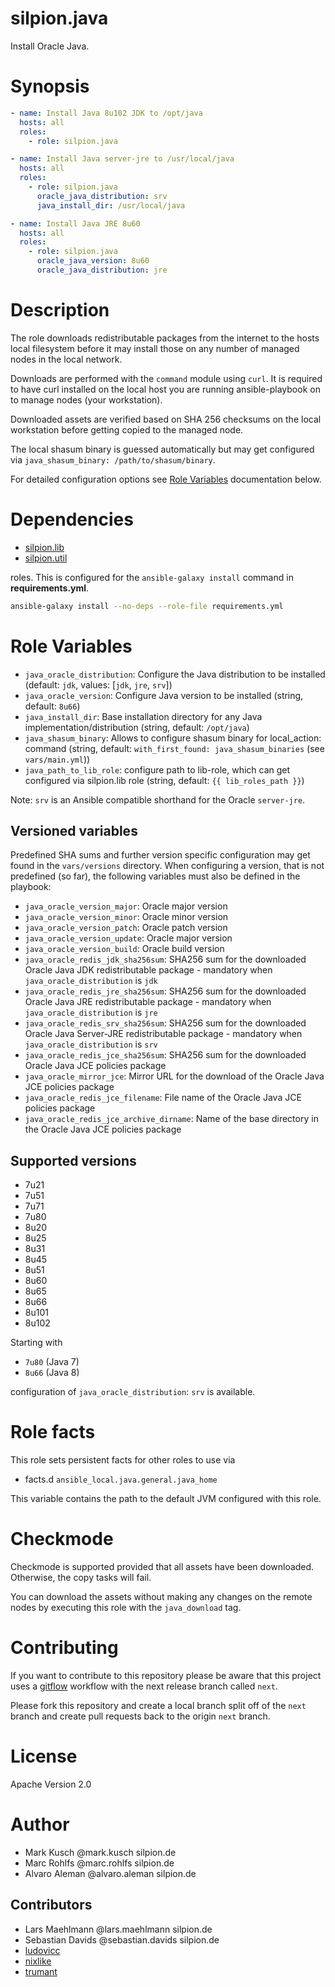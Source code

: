 # silpion.java

Install Oracle Java.

# Synopsis

```yaml
- name: Install Java 8u102 JDK to /opt/java
  hosts: all
  roles:
    - role: silpion.java
```

```yaml
- name: Install Java server-jre to /usr/local/java
  hosts: all
  roles:
    - role: silpion.java
      oracle_java_distribution: srv
      java_install_dir: /usr/local/java
```

```yaml
- name: Install Java JRE 8u60
  hosts: all
  roles:
    - role: silpion.java
      oracle_java_version: 8u60
      oracle_java_distribution: jre
```

# Description

The role downloads redistributable packages from the internet
to the hosts local filesystem before it may install those on
any number of managed nodes in the local network.

Downloads are performed with the ``command`` module using ``curl``.
It is required to have curl installed on the local host you
are running ansible-playbook on to manage nodes (your workstation).

Downloaded assets are verified based on SHA 256 checksums on
the local workstation before getting copied to the managed node.

The local shasum binary is guessed automatically but may get
configured via ``java_shasum_binary: /path/to/shasum/binary``.

For detailed configuration options see [Role Variables](#role_variables)
documentation below.

# Dependencies

* [silpion.lib][1]
* [silpion.util][2]

roles. This is configured for the ``ansible-galaxy install`` command in
**requirements.yml**.

```sh
ansible-galaxy install --no-deps --role-file requirements.yml
```

# <a name="role_variables"></a>Role Variables

* ``java_oracle_distribution``: Configure the Java distribution to be installed (default: ``jdk``, values: [``jdk``, ``jre``, ``srv``])
* ``java_oracle_version``: Configure Java version to be installed (string, default: ``8u66``)
* ``java_install_dir``: Base installation directory for any Java implementation/distribution (string, default: ``/opt/java``)
* ``java_shasum_binary``: Allows to configure shasum binary for local\_action: command (string, default: ``with_first_found: java_shasum_binaries`` (see ``vars/main.yml``))
* ``java_path_to_lib_role``: configure path to lib-role, which can get configured via silpion.lib role (string, default: ``{{ lib_roles_path }}``)

Note: ``srv`` is an Ansible compatible shorthand for the Oracle ``server-jre``.

## Versioned variables

Predefined SHA sums and further version specific configuration may get found in
the ``vars/versions`` directory. When configuring a version, that is not predefined
(so far), the following variables must also be defined in the playbook:

* ``java_oracle_version_major``: Oracle major version
* ``java_oracle_version_minor``: Oracle minor version
* ``java_oracle_version_patch``: Oracle patch version
* ``java_oracle_version_update``: Oracle major version
* ``java_oracle_version_build``: Oracle build version
* ``java_oracle_redis_jdk_sha256sum``: SHA256 sum for the downloaded Oracle Java JDK redistributable package - mandatory when ``java_oracle_distribution`` is ``jdk``
* ``java_oracle_redis_jre_sha256sum``: SHA256 sum for the downloaded Oracle Java JRE redistributable package - mandatory when ``java_oracle_distribution`` is ``jre``
* ``java_oracle_redis_srv_sha256sum``: SHA256 sum for the downloaded Oracle Java Server-JRE redistributable package - mandatory when ``java_oracle_distribution`` is ``srv``
* ``java_oracle_redis_jce_sha256sum``: SHA256 sum for the downloaded Oracle Java JCE policies package
* ``java_oracle_mirror_jce``: Mirror URL for the download of the Oracle Java JCE policies package
* ``java_oracle_redis_jce_filename``:  File name of the Oracle Java JCE policies package
* ``java_oracle_redis_jce_archive_dirname``: Name of the base directory in the Oracle Java JCE policies package

## Supported versions

* 7u21
* 7u51
* 7u71
* 7u80
* 8u20
* 8u25
* 8u31
* 8u45
* 8u51
* 8u60
* 8u65
* 8u66
* 8u101
* 8u102

Starting with

* ``7u80`` (Java 7)
* ``8u66`` (Java 8)

configuration of ``java_oracle_distribution``: ``srv`` is available.

# Role facts

This role sets persistent facts for other roles to use via

* facts.d ``ansible_local.java.general.java_home``

This variable contains the path to the default JVM configured with this role.

# Checkmode

Checkmode is supported provided that all assets have been downloaded.
Otherwise, the copy tasks will fail.

You can download the assets without making any changes on the remote nodes by executing this role with the ``java_download`` tag.

# Contributing

If you want to contribute to this repository please be aware that this
project uses a [gitflow](http://nvie.com/posts/a-successful-git-branching-model/)
workflow with the next release branch called ``next``.

Please fork this repository and create a local branch split off of the ``next``
branch and create pull requests back to the origin ``next`` branch.

# License

Apache Version 2.0

# Author

* Mark Kusch @mark.kusch silpion.de
* Marc Rohlfs @marc.rohlfs silpion.de
* Alvaro Aleman @alvaro.aleman silpion.de

## Contributors

* Lars Maehlmann @lars.maehlmann silpion.de
* Sebastian Davids @sebastian.davids silpion.de
* [ludovicc](https://github.com/ludovicc)
* [nixlike](https://github.com/nixlike)
* [trumant](https://github.com/trumant)



[1]: https://github.com/silpion/ansible-lib
[2]: https://github.com/silpion/ansible-util


<!-- vim: set ts=4 sw=4 et nofen: -->

